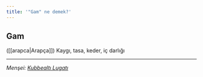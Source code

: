 ```yaml
---
title: '"Gam" ne demek?'
---
```


## Gam
([[arapca|Arapça]]) Kaygı, tasa, keder, iç darlığı

---
*Menşei: [Kubbealtı Lugatı](https://www.lugatim.com/s/Gam)*